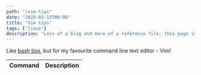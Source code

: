 ```yaml
---
path: "/vim-tips"
date: "2019-03-13T08:00"
title: "Vim tips"
tags: ["linux"]
description: "Less of a blog and more of a reference file, this page is a list of vim commands that I don't want to forget!"
---
```


Like [bash tips](/bash-tips), but for my favourite command line text editor - Vim!

Command | Description
------- | :-----------|
